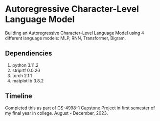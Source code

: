# Autoregressive Character-Level Language Model
Building an Autoregressive Character-Level Language Model using 4 different language models: MLP, RNN, Transformer, Bigram.

## Dependiencies
1. python 3.11.2
2. striprtf 0.0.26
3. torch 2.1.1
4. matplotlib 3.8.2

## Timeline
Completed this as part of CS-4998-1 Capstone Project in first semester of my final year in college.
August - December, 2023.
